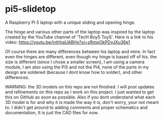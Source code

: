 # pi5-slidetop
A Raspberry Pi 5 laptop with a unique sliding and opening hinge. 

The hinge and various other parts of the laptop was inspired by the laptop created by the YouTube channel of 'TecH BoyS ToyS'. Here is a link to his video: https://youtu.be/jntHraUABHo?si=zRmpOkPDyJXu36e1




 Of course there are many differences between his laptop and mine. In fact even the hinges are different, even though my hinge is based off of his. the size is different (since I chose a smaller screen), I am using a camera module, I am also using the Pi5 and not the Pi4, none of the parts in my design are soldered (because I dont know how to solder), and other differences.


WARNING: the 3D models on this repo are not finished. I will post updates and refinements on this repo as I work on this project. I just wanted to get this on GitHub as soon as possible. Also if you dont understand what each 3D model is for and why it is made the way it is, don't worry, your  not meant to. I didn't get around to adding comments and proper schematics and documentation, It is just the CAD files for now.
